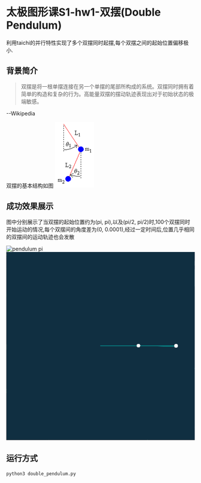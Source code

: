 # 太极图形课S1-hw1-双摆(Double Pendulum)
利用taichi的并行特性实现了多个双摆同时起摆,每个双摆之间的起始位置偏移极小.

## 背景简介
> 双摆是将一根单摆连接在另一个单摆的尾部所构成的系统。双摆同时拥有着简单的构造和复杂的行为。高能量双摆的摆动轨迹表现出对于初始状态的极端敏感。

--Wikipedia

双摆的基本结构如图
![double pendulum](./data/dbl_pendulum.gif)


## 成功效果展示
图中分别展示了当双摆的起始位置约为(pi, pi),以及(pi/2, pi/2)时,100个双摆同时开始运动的情况,每个双摆间的角度差为(0, 0.0001),经过一定时间后,位置几乎相同的双摆间的运动轨迹也会发散

![pendulum pi](./data/pendulum-pi.gif)
![pendulim pi/2](./data/pendulum-0.5pi.gif)

## 运行方式

 `python3 double_pendulum.py`
